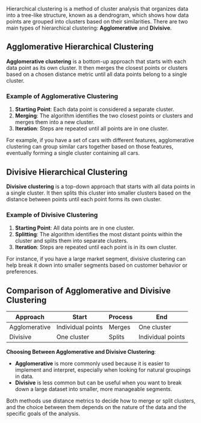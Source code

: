 Hierarchical clustering is a method of cluster analysis that organizes data into a tree-like structure, known as a dendrogram, which shows how data points are grouped into clusters based on their similarities. There are two main types of hierarchical clustering: **Agglomerative** and **Divisive**.

## Agglomerative Hierarchical Clustering

**Agglomerative clustering** is a bottom-up approach that starts with each data point as its own cluster. It then merges the closest points or clusters based on a chosen distance metric until all data points belong to a single cluster.

### Example of Agglomerative Clustering

1. **Starting Point**: Each data point is considered a separate cluster.
2. **Merging**: The algorithm identifies the two closest points or clusters and merges them into a new cluster.
3. **Iteration**: Steps are repeated until all points are in one cluster.

For example, if you have a set of cars with different features, agglomerative clustering can group similar cars together based on those features, eventually forming a single cluster containing all cars.

## Divisive Hierarchical Clustering

**Divisive clustering** is a top-down approach that starts with all data points in a single cluster. It then splits this cluster into smaller clusters based on the distance between points until each point forms its own cluster.

### Example of Divisive Clustering

1. **Starting Point**: All data points are in one cluster.
2. **Splitting**: The algorithm identifies the most distant points within the cluster and splits them into separate clusters.
3. **Iteration**: Steps are repeated until each point is in its own cluster.

For instance, if you have a large market segment, divisive clustering can help break it down into smaller segments based on customer behavior or preferences.

## Comparison of Agglomerative and Divisive Clustering

| Approach | Start | Process | End |
|----------|-------|---------|-----|
| Agglomerative | Individual points | Merges | One cluster |
| Divisive | One cluster | Splits | Individual points |

**Choosing Between Agglomerative and Divisive Clustering**:
- **Agglomerative** is more commonly used because it is easier to implement and interpret, especially when looking for natural groupings in data.
- **Divisive** is less common but can be useful when you want to break down a large dataset into smaller, more manageable segments.

Both methods use distance metrics to decide how to merge or split clusters, and the choice between them depends on the nature of the data and the specific goals of the analysis.

